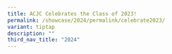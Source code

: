 ```yaml
---
title: ACJC Celebrates the Class of 2023!
permalink: /showcase/2024/permalink/celebrate2023/
variant: tiptap
description: ""
third_nav_title: "2024"
---
```

